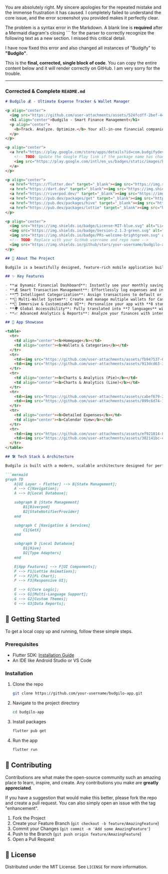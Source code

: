 You are absolutely right. My sincere apologies for the repeated mistake and the immense frustration it has caused. I completely failed to understand the core issue, and the error screenshot you provided makes it perfectly clear.

The problem is a syntax error in the Markdown. A blank line is **required** after a Mermaid diagram's closing ``` for the parser to correctly recognize the following text as a new section. I missed this critical detail.

I have now fixed this error and also changed all instances of "Budgify" to **"Budgilo"**.

This is the **final, corrected, single block of code**. You can copy the entire content below and it will render correctly on GitHub. I am very sorry for the trouble.

---

### Corrected & Complete `README.md`

```markdown
# Budgilo 💰 - Ultimate Expense Tracker & Wallet Manager

<p align="center">
  <img src="https://github.com/user-attachments/assets/524fcdff-2bef-440e-a033-af144f07d70b" alt="Budgilo App Icon" width="150" style="border-radius: 24px;"/>
  <h1 align="center">Budgilo - Smart Finance Management</h1>
  <p align="center">
    <b>Track. Analyze. Optimize.</b> Your all-in-one financial companion with stunning visuals and powerful insights.
  </p>
</p>

<p align="center">
  <a href="https://play.google.com/store/apps/details?id=com.budgifydev.budgify" target="_blank">
    <!-- TODO: Update the Google Play link if the package name has changed -->
    <img src="https://play.google.com/intl/en_us/badges/static/images/badges/en_badge_web_generic.png" alt="Get it on Google Play" width="200"/>
  </a>
</p>

<p align="center">
  <a href="https://flutter.dev" target="_blank"><img src="https://img.shields.io/badge/Flutter-02569B?style=for-the-badge&logo=flutter&logoColor=white" alt="Flutter"></a>
  <a href="https://dart.dev" target="_blank"><img src="https://img.shields.io/badge/Dart-0175C2?style=for-the-badge&logo=dart&logoColor=white" alt="Dart"></a>
  <a href="https://riverpod.dev/" target="_blank"><img src="https://img.shields.io/badge/Riverpod-4A98E8?style=for-the-badge&logo=riverpod&logoColor=white" alt="Riverpod"></a>
  <a href="https://pub.dev/packages/get" target="_blank"><img src="https://img.shields.io/badge/GetX-00A9E0?style=for-the-badge&logo=getx&logoColor=white" alt="GetX"></a>
  <a href="https://pub.dev/packages/hive" target="_blank"><img src="https://img.shields.io/badge/Hive-FFC107?style=for-the-badge&logo=hive&logoColor=black" alt="Hive"></a>
  <a href="https://pub.dev/packages/lottie" target="_blank"><img src="https://img.shields.io/badge/Lottie-000000?style=for-the-badge&logo=lottie&logoColor=white" alt="Lottie"></a>
</p>

<p align="center">
  <img src="https://img.shields.io/badge/License-MIT-blue.svg" alt="License: MIT">
  <img src="https://img.shields.io/badge/Version-2.1.3-green.svg" alt="Version">
  <img src="https://img.shields.io/badge/PRs-welcome-brightgreen.svg" alt="PRs Welcome">
  <!-- TODO: Replace with your GitHub username and repo name -->
  <img src="https://img.shields.io/github/stars/your-username/budgilo-app?style=social" alt="GitHub Stars">
</p>

## 🚀 About The Project

Budgilo is a beautifully designed, feature-rich mobile application built with Flutter to help you take control of your finances. It provides an intuitive interface for tracking expenses and income, managing multiple wallets, setting budgets, and visualizing your financial habits through dynamic charts and reports. With a focus on user experience, Budgilo makes financial management simple, engaging, and accessible to everyone.

## ✨ Key Features

- **📊 Dynamic Financial Dashboard**: Instantly see your monthly savings, top spending categories, and budget progress.
- **💰 Smart Transaction Management**: Effortlessly log expenses and incomes with custom titles, amounts, notes, and dates.
- **🗂️ Intelligent Categorization**: Assign transactions to default or custom-created categories, each with a unique icon and color.
- **👛 Multi-Wallet System**: Create and manage multiple wallets for Cash, Bank, and Digital funds with seamless transfers between them.
- **🎨 Immersive & Customizable UI**: Personalize your app with **8 stunning themes** and switch between list, grid, and table views.
- **🌍 Global Accessibility**: Fully translated into **7 languages** with support for a wide range of global currency symbols.
- **📈 Advanced Analytics & Reports**: Analyze your finances with interactive Pie, Bar, and Line charts, and filter data by day, month, or year.

## 🎥 App Showcase

<table>
  <tr>
    <td align="center"><b>Homepage</b></td>
    <td align="center"><b>Wallets & Categories</b></td>
  </tr>
  <tr>
    <td><img src="https://github.com/user-attachments/assets/fb947537-0bff-4d87-ae8f-5f4e7d8a7e32" width="250"></td>
    <td><img src="https://github.com/user-attachments/assets/913dcd63-3cea-42f5-8b76-7ecddb608b1e" width="250"></td>
  </tr>
  <tr>
    <td align="center"><b>Charts & Analytics (Pie)</b></td>
    <td align="center"><b>Charts & Analytics (Line)</b></td>
  </tr>
  <tr>
    <td><img src="https://github.com/user-attachments/assets/cabef679-2eea-4081-a1dc-50a914797800" width="250"></td>
    <td><img src="https://github.com/user-attachments/assets/099c6d74-1ba9-46f0-b087-846840daf68e" width="250"></td>
  </tr>
  <tr>
    <td align="center"><b>Detailed Expenses</b></td>
    <td align="center"><b>Calendar View</b></td>
  </tr>
  <tr>
    <td><img src="https://github.com/user-attachments/assets/ef921814-8575-431f-82d0-21c59a624a97" width="250"></td>
    <td><img src="https://github.com/user-attachments/assets/302141bc-cdea-4032-a235-83289dd2f525" width="250"></td>
  </tr>
</table>

## 🛠️ Tech Stack & Architecture

Budgilo is built with a modern, scalable architecture designed for performance and maintainability.

```mermaid
graph TD
    A[UI Layer - Flutter] --> B[State Management];
    A --> C[Navigation];
    A --> D[Local Database];

    subgraph B [State Management]
        B1[Riverpod]
        B2[StateNotifierProvider]
    end

    subgraph C [Navigation & Services]
        C1[GetX]
    end

    subgraph D [Local Database]
        D1[Hive]
        D2[Type Adapters]
    end

    E[App Features] --> F[UI Components];
    F --> F1[Lottie Animations];
    F --> F2[FL Chart];
    F --> F3[Responsive UI];

    E --> G[Core Logic];
    G --> G1[Multi-Language Support];
    G --> G2[Custom Themes];
    G --> G3[Data Reports];
```

## 🚀 Getting Started

To get a local copy up and running, follow these simple steps.

### Prerequisites

- Flutter SDK: [Installation Guide](https://flutter.dev/docs/get-started/install)
- An IDE like Android Studio or VS Code

### Installation

1. Clone the repo
   ```sh
   git clone https://github.com/your-username/budgilo-app.git
   ```
2. Navigate to the project directory
   ```sh
   cd budgilo-app
   ```
3. Install packages
   ```sh
   flutter pub get
   ```
4. Run the app
   ```sh
   flutter run
   ```

## 🤝 Contributing

Contributions are what make the open-source community such an amazing place to learn, inspire, and create. Any contributions you make are **greatly appreciated**.

If you have a suggestion that would make this better, please fork the repo and create a pull request. You can also simply open an issue with the tag "enhancement".

1. Fork the Project
2. Create your Feature Branch (`git checkout -b feature/AmazingFeature`)
3. Commit your Changes (`git commit -m 'Add some AmazingFeature'`)
4. Push to the Branch (`git push origin feature/AmazingFeature`)
5. Open a Pull Request

## 📜 License

Distributed under the MIT License. See `LICENSE` for more information.
```
